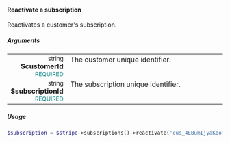 #### Reactivate a subscription

Reactivates a customer's subscription.

##### Arguments

<table>
    <tbody>
        <tr valign="top">
            <td width="20%" style="text-align: right">
                <small>string</small> <strong>$customerId</strong><br />
                <small style="color: teal;">REQUIRED</small>
            </td>
            <td width="80%">
                The customer unique identifier.
            </td>
        </tr>
        <tr valign="top">
            <td width="20%" style="text-align: right">
                <small>string</small> <strong>$subscriptionId</strong><br />
                <small style="color: teal;">REQUIRED</small>
            </td>
            <td width="80%">
                The subscription unique identifier.
            </td>
        </tr>
    </tbody>
</table>

##### Usage

```php
$subscription = $stripe->subscriptions()->reactivate('cus_4EBumIjyaKooft', 'sub_4ETjGeEPC5ai9J');
```
